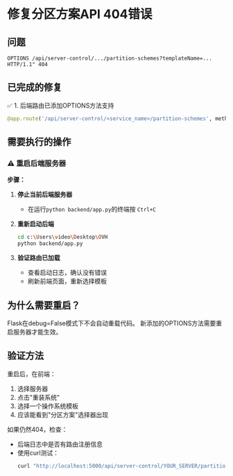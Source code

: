 # 修复分区方案API 404错误

## 问题
```
OPTIONS /api/server-control/.../partition-schemes?templateName=... HTTP/1.1" 404
```

## 已完成的修复

✅ 1. 后端路由已添加OPTIONS方法支持
```python
@app.route('/api/server-control/<service_name>/partition-schemes', methods=['GET', 'OPTIONS'])
```

## 需要执行的操作

### ⚠️ 重启后端服务器

**步骤：**

1. **停止当前后端服务器**
   - 在运行`python backend/app.py`的终端按 `Ctrl+C`

2. **重新启动后端**
   ```bash
   cd c:\Users\video\Desktop\OVH
   python backend/app.py
   ```

3. **验证路由已加载**
   - 查看启动日志，确认没有错误
   - 刷新前端页面，重新选择模板

## 为什么需要重启？

Flask在debug=False模式下不会自动重载代码。
新添加的OPTIONS方法需要重启服务器才能生效。

## 验证方法

重启后，在前端：
1. 选择服务器
2. 点击"重装系统"
3. 选择一个操作系统模板
4. 应该能看到"分区方案"选择器出现

如果仍然404，检查：
- 后端日志中是否有路由注册信息
- 使用curl测试：
  ```bash
  curl "http://localhost:5000/api/server-control/YOUR_SERVER/partition-schemes?templateName=debian11_64"
  ```
